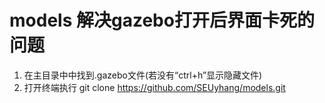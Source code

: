 # models 解决gazebo打开后界面卡死的问题
1. 在主目录中中找到.gazebo文件(若没有“ctrl+h”显示隐藏文件)
2. 打开终端执行 git clone https://github.com/SEUyhang/models.git
